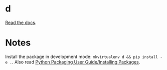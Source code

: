 d
=

[Read the docs](http://sjl.bitbucket.org/d/).

Notes
=====

Install the package in development mode: `mkvirtualenv d && pip install -e .`.
Also read [Python Packaging User Guide/Installing Packages](https://packaging.python.org/installing/).
